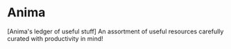 # Anima
[Anima's ledger of useful stuff] An assortment of useful resources carefully curated with productivity in mind!
